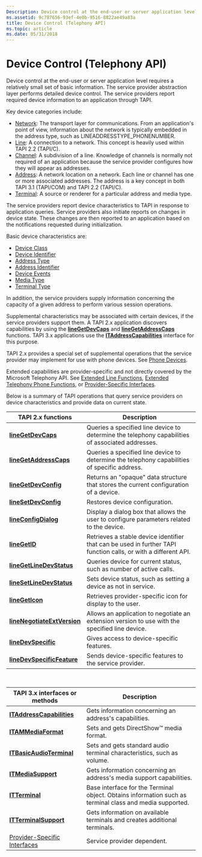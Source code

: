 ```yaml
---
Description: Device control at the end-user or server application level requires a relatively small set of basic information.
ms.assetid: 9c787656-93ef-4e0b-9516-8822ae49a83a
title: Device Control (Telephony API)
ms.topic: article
ms.date: 05/31/2018
---
```


# Device Control (Telephony API)

Device control at the end-user or server application level requires a relatively small set of basic information. The service provider abstraction layer performs detailed device control. The service providers report required device information to an application through TAPI.

Key device categories include:

-   [Network](network-ovr.md): The transport layer for communications. From an application's point of view, information about the network is typically embedded in the address type, such as LINEADDRESSTYPE\_PHONENUMBER.
-   [Line](line-ovr.md): A connection to a network. This concept is heavily used within TAPI 2.2 (TAPI/C).
-   [Channel](channel-ovr.md): A subdivision of a line. Knowledge of channels is normally not required of an application because the service provider configures how they will appear as addresses.
-   [Address](address-ovr.md): A network location on a network. Each line or channel has one or more associated addresses. The address is a key concept in both TAPI 3.1 (TAPI/COM) and TAPI 2.2 (TAPI/C).
-   [Terminal](terminal-ovr.md): A source or renderer for a particular address and media type.

The service providers report device characteristics to TAPI in response to application queries. Service providers also initiate reports on changes in device state. These changes are then reported to an application based on the notifications requested during initialization.

Basic device characteristics are:

-   [Device Class](device-class-ovr.md)
-   [Device Identifier](device-identifier-ovr.md)
-   [Address Type](address-type-ovr.md)
-   [Address Identifier](address-identifier-ovr.md)
-   [Device Events](device-events-ovr.md)
-   [Media Type](media-type-ovr.md)
-   [Terminal Type](terminal-type-ovr.md)

In addition, the service providers supply information concerning the capacity of a given address to perform various session operations.

Supplemental characteristics may be associated with certain devices, if the service providers support them. A TAPI 2.x application discovers capabilities by using the [**lineGetDevCaps**](/windows/win32/api/tapi/nf-tapi-linegetdevcaps) and [**lineGetAddressCaps**](/windows/win32/api/tapi/nf-tapi-linegetaddresscaps) functions. TAPI 3.x applications use the [**ITAddressCapabilities**](/windows/desktop/api/tapi3if/nn-tapi3if-itaddresscapabilities) interface for this purpose.

TAPI 2.x provides a special set of supplemental operations that the service provider may implement for use with phone devices. See [Phone Devices](./opening-and-closing-phone-devices.md).

Extended capabilities are provider-specific and not directly covered by the Microsoft Telephony API. See [Extended Line Functions](./extended-line-functions.md), [Extended Telephony Phone Functions](./extended-telephony-phone-functions.md), or [Provider-Specific Interfaces](provider-specific-interfaces.md).

Below is a summary of TAPI operations that query service providers on device characteristics and provide data on current state.



| TAPI 2.x functions                                                  | Description                                                                                                    |
|---------------------------------------------------------------------|----------------------------------------------------------------------------------------------------------------|
| [**lineGetDevCaps**](/windows/win32/api/tapi/nf-tapi-linegetdevcaps)                   | Queries a specified line device to determine the telephony capabilities of associated addresses.               |
| [**lineGetAddressCaps**](/windows/win32/api/tapi/nf-tapi-linegetaddresscaps)           | Queries a specified line device to determine the telephony capabilities of specific address.                   |
| [**lineGetDevConfig**](/windows/win32/api/tapi/nf-tapi-linegetdevconfig)               | Returns an "opaque" data structure that stores the current configuration of a device.                          |
| [**lineSetDevConfig**](/windows/win32/api/tapi/nf-tapi-linesetdevconfig)               | Restores device configuration.                                                                                 |
| [**lineConfigDialog**](/windows/win32/api/tapi/nf-tapi-lineconfigdialog)               | Display a dialog box that allows the user to configure parameters related to the device.                       |
| [**lineGetID**](/windows/win32/api/tapi/nf-tapi-linegetid)                             | Retrieves a stable device identifier that can be used in further TAPI function calls, or with a different API. |
| [**lineGetLineDevStatus**](/windows/win32/api/tapi/nf-tapi-linegetlinedevstatus)       | Queries device for current status, such as number of active calls.                                             |
| [**lineSetLineDevStatus**](/windows/win32/api/tapi/nf-tapi-linesetlinedevstatus)       | Sets device status, such as setting a device as not in service.                                                |
| [**lineGetIcon**](/windows/win32/api/tapi/nf-tapi-linegeticon)                         | Retrieves provider-specific icon for display to the user.                                                      |
| [**lineNegotiateExtVersion**](/windows/win32/api/tapi/nf-tapi-linenegotiateextversion) | Allows an application to negotiate an extension version to use with the specified line device.                 |
| [**lineDevSpecific**](/windows/win32/api/tapi/nf-tapi-linedevspecific)                 | Gives access to device-specific features.                                                                      |
| [**lineDevSpecificFeature**](/windows/win32/api/tapi/nf-tapi-linedevspecificfeature)   | Sends device-specific features to the service provider.                                                        |



 



| TAPI 3.x interfaces or methods                                   | Description                                                                                             |
|------------------------------------------------------------------|---------------------------------------------------------------------------------------------------------|
| [**ITAddressCapabilities**](/windows/desktop/api/tapi3if/nn-tapi3if-itaddresscapabilities)           | Gets information concerning an address's capabilities.                                                  |
| [**ITAMMediaFormat**](/windows/win32/api/tapi3/nn-tapi3-itammediaformat)                       | Sets and gets DirectShow™ media format.                                                                 |
| [**ITBasicAudioTerminal**](/windows/desktop/api/tapi3if/nn-tapi3if-itbasicaudioterminal)             | Sets and gets standard audio terminal characteristics, such as volume.                                  |
| [**ITMediaSupport**](/windows/desktop/api/tapi3if/nn-tapi3if-itmediasupport)                         | Gets information concerning an address's media support capabilities.                                    |
| [**ITTerminal**](/windows/win32/api/tapi3if/nn-tapi3if-itterminal)                                 | Base interface for the Terminal object. Obtains information such as terminal class and media supported. |
| [**ITTerminalSupport**](/windows/win32/api/tapi3if/nn-tapi3if-itterminalsupport)                   | Gets information on available terminals and creates additional terminals.                               |
| [Provider-Specific Interfaces](provider-specific-interfaces.md) | Service provider dependent.                                                                             |



 

 

 

